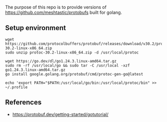The purpose of this repo is to provide versions of
https://github.com/meshtastic/protobufs built for golang.


## Setup environment
```shell
wget https://github.com/protocolbuffers/protobuf/releases/download/v30.2/protoc-30.2-linux-x86_64.zip
sudo unzip protoc-30.2-linux-x86_64.zip -d /usr/local/protoc

wget https://go.dev/dl/go1.24.3.linux-amd64.tar.gz
sudo rm -rf /usr/local/go && sudo tar -C /usr/local -xzf go1.24.3.linux-amd64.tar.gz
go install google.golang.org/protobuf/cmd/protoc-gen-go@latest

echo 'export PATH="$PATH:/usr/local/go/bin:/usr/local/protoc/bin" >> ~/.profile

```


## References
- https://protobuf.dev/getting-started/gotutorial/

